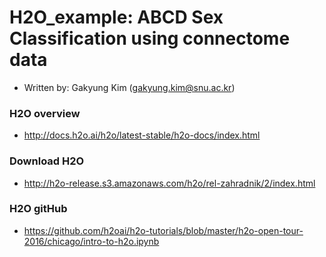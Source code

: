 # H2O_example: ABCD Sex Classification using connectome data
- Written by: Gakyung Kim (gakyung.kim@snu.ac.kr)

### H2O overview
- http://docs.h2o.ai/h2o/latest-stable/h2o-docs/index.html

### Download H2O
- http://h2o-release.s3.amazonaws.com/h2o/rel-zahradnik/2/index.html 

### H2O gitHub
- https://github.com/h2oai/h2o-tutorials/blob/master/h2o-open-tour-2016/chicago/intro-to-h2o.ipynb
